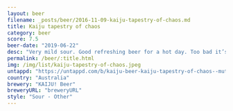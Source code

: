 ```yaml
---
layout: beer
filename: _posts/beer/2016-11-09-kaiju-tapestry-of-chaos.md
title: Kaiju tapestry of chaos
category: beer
score: 7.5
beer-date: "2019-06-22"
desc: "Very mild sour. Good refreshing beer for a hot day. Too bad it’s winter. Very smooth and well crafted"
permalink: /beer/:title.html
img: /img/list/kaiju-tapestry-of-chaos.jpeg
untappd: "https://untappd.com/b/kaiju-beer-kaiju-tapestry-of-chaos--mutation-program-0003-/3172207"
country: "Australia"
brewery: "KAIJU! Beer"
breweryURL: "breweryURL"
style: "Sour - Other"
---
```

